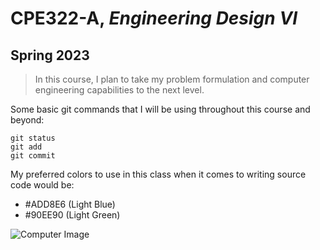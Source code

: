 # CPE322-A, *Engineering Design VI*
## **Spring 2023**
> In this course, I plan to take my problem formulation and computer engineering capabilities to the next level.

Some basic git commands that I will be using throughout this course and beyond:

```
git status
git add
git commit

```
My preferred colors to use in this class when it comes to writing source code would be:
- #ADD8E6 (Light Blue)
- #90EE90 (Light Green)



![Computer Image](https://www.luc.edu/media/lucedu/engineering/Comp%20ENGR%20specialization%20page%20CROPPED.jpg)
